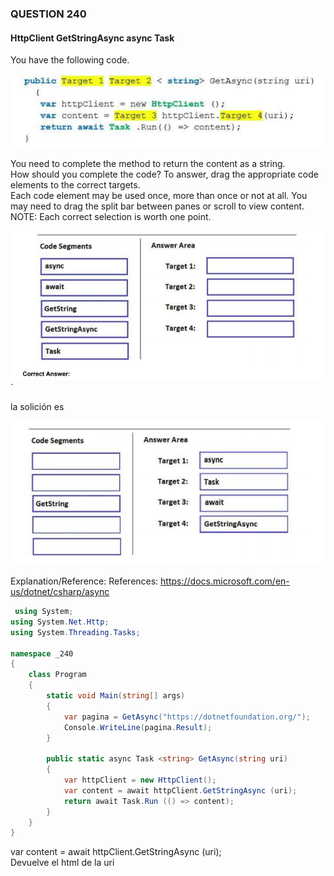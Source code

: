 ### QUESTION 240

#### HttpClient GetStringAsync async Task

You have the following code.

![pregunta 240](c1.PNG)


You need to complete the method to return the content as a string.  
How should you complete the code? To answer, drag the appropriate code elements to the correct targets.  
Each code element may be used once, more than once or not at all. You may need to drag the split bar
between panes or scroll to view content.  
NOTE: Each correct selection is worth one point.  


![pregunta 240](c2.PNG)
`


la solición es


![pregunta 240](c3.PNG)


Explanation/Reference:
References: https://docs.microsoft.com/en-us/dotnet/csharp/async


```c#
 using System;
using System.Net.Http;
using System.Threading.Tasks;

namespace _240
{
    class Program
    {
        static void Main(string[] args)
        {
            var pagina = GetAsync("https://dotnetfoundation.org/");
            Console.WriteLine(pagina.Result);
        }

        public static async Task <string> GetAsync(string uri)
        {
            var httpClient = new HttpClient();
            var content = await httpClient.GetStringAsync (uri);
            return await Task.Run (() => content); 
        }
    }
}
````

  var content = await httpClient.GetStringAsync (uri);  
  Devuelve el html de la uri   